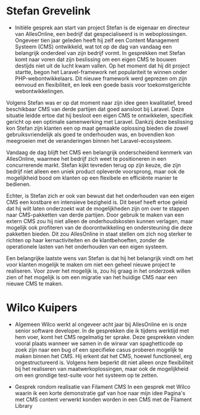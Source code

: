 # Stefan Grevelink 

- Initiële gesprek aan start van project
Stefan is de eigenaar en directeur van AllesOnline, een bedrijf dat gespecialiseerd is in weboplossingen. Ongeveer tien jaar geleden heeft hij zelf een Content Management Systeem (CMS) ontwikkeld, wat tot op de dag van vandaag een belangrijk onderdeel van zijn bedrijf vormt. In gesprekken met Stefan komt naar voren dat zijn beslissing om een eigen CMS te bouwen destijds niet uit de lucht kwam vallen. Op het moment dat hij dit project startte, begon het Laravel-framework net populariteit te winnen onder PHP-webontwikkelaars. Dit nieuwe framework werd geprezen om zijn eenvoud en flexibiliteit, en leek een goede basis voor toekomstgerichte webontwikkelingen.

Volgens Stefan was er op dat moment naar zijn idee geen kwalitatief, breed beschikbaar CMS van derde partijen dat goed aansloot bij Laravel. Deze situatie leidde ertoe dat hij besloot een eigen CMS te ontwikkelen, specifiek gericht op een optimale samenwerking met Laravel. Dankzij deze beslissing kon Stefan zijn klanten een op maat gemaakte oplossing bieden die zowel gebruiksvriendelijk als goed te onderhouden was, en bovendien kon meegroeien met de veranderingen binnen het Laravel-ecosysteem.

Vandaag de dag blijft het CMS een belangrijk onderscheidend kenmerk van AllesOnline, waarmee het bedrijf zich weet te positioneren in een concurrerende markt. Stefan kijkt tevreden terug op zijn keuze, die zijn bedrijf niet alleen een uniek product opleverde voorsprong, maar ook de mogelijkheid bood om klanten op een flexibele en efficiënte manier te bedienen. 

Echter, is Stefan zich er ook van bewust dat het onderhouden van een eigen CMS een kostbare en intensieve bezigheid is. Dit besef heeft ertoe geleid dat hij wilt laten onderzoekt wat de mogelijkheden zijn om over te stappen naar CMS-pakketten van derde partijen. Door gebruik te maken van een extern CMS zou hij niet alleen de onderhoudskosten kunnen verlagen, maar mogelijk ook profiteren van de doorontwikkeling en ondersteuning die deze pakketten bieden. Dit zou AllesOnline in staat stellen om zich nog sterker te richten op haar kernactiviteiten en de klantbehoeften, zonder de operationele lasten van het onderhouden van een eigen systeem.

Een belangrijke laatste wens van Stefan is dat hij het belangrijk vindt om het voor klanten mogelijk te maken om niet een geheel nieuwe project te realiseren. Voor zover het mogelijk is, zou hij graag in het onderzoek willen zien of het mogelijk is om een migratie van het huidige CMS naar een nieuwe CMS te maken.

# Wilco Kuipers

* Algemeen 
Wilco werkt al ongeveer acht jaar bij AllesOnline en is onze senior software developer. In de gesprekken die ik tijdens werktijd met hem voer, komt het CMS regelmatig ter sprake. Deze gesprekken vinden vooral plaats wanneer we samen in de wirwar van spaghetticode op zoek zijn naar een bug of een specifieke casus proberen mogelijk te maken binnen het CMS. Hij erkent dat het CMS, hoewel functioneel, erg ongestructureerd is. Volgens hem beperkt dit niet alleen onze flexibiliteit bij het realiseren van maatwerkoplossingen, maar ook de mogelijkheid om een grondige test-suite voor het systeem op te zetten.

* Gesprek rondom realisatie van Filament CMS
In een gesprek met Wilco waarin ik een korte demonstratie gaf van hoe naar mijn idee Pagina's met CMS content verwerkt konden worden in een CMS met de Filament Library 
